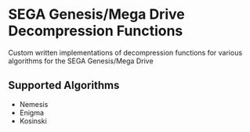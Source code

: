 # SEGA Genesis/Mega Drive Decompression Functions

Custom written implementations of decompression functions for various algorithms for the SEGA Genesis/Mega Drive

## Supported Algorithms

* Nemesis
* Enigma
* Kosinski
